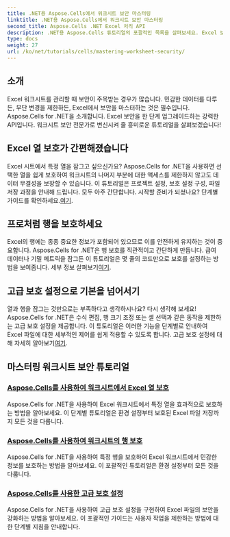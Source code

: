 ```yaml
---
title: .NET용 Aspose.Cells에서 워크시트 보안 마스터링
linktitle: .NET용 Aspose.Cells에서 워크시트 보안 마스터링
second_title: Aspose.Cells .NET Excel 처리 API
description: .NET용 Aspose.Cells 튜토리얼의 포괄적인 목록을 살펴보세요. Excel 보호를 위한 실용적이고 단계별 가이드로 워크시트 보안을 마스터하는 방법을 배우세요.
type: docs
weight: 27
url: /ko/net/tutorials/cells/mastering-worksheet-security/
---
```

## 소개

Excel 워크시트를 관리할 때 보안이 주목받는 경우가 많습니다. 민감한 데이터를 다루든, 무단 변경을 제한하든, Excel에서 보안을 마스터하는 것은 필수입니다. Aspose.Cells for .NET을 소개합니다. Excel 보안을 한 단계 업그레이드하는 강력한 API입니다. 워크시트 보안 전문가로 변신시켜 줄 흥미로운 튜토리얼을 살펴보겠습니다!

## Excel 열 보호가 간편해졌습니다  
 Excel 시트에서 특정 열을 잠그고 싶으신가요? Aspose.Cells for .NET을 사용하면 선택한 열을 쉽게 보호하여 워크시트의 나머지 부분에 대한 액세스를 제한하지 않고도 데이터 무결성을 보장할 수 있습니다. 이 튜토리얼은 프로젝트 설정, 보호 설정 구성, 파일 저장 과정을 안내해 드립니다. 모두 아주 간단합니다. 시작할 준비가 되셨나요? 단계별 가이드를 확인하세요.[여기](./excel-column-protection/).

## 프로처럼 행을 보호하세요  
Excel의 행에는 종종 중요한 정보가 포함되어 있으므로 이를 안전하게 유지하는 것이 중요합니다. Aspose.Cells for .NET은 행 보호를 직관적이고 간단하게 만듭니다. 급여 데이터나 기밀 메트릭을 잠그든 이 튜토리얼은 몇 줄의 코드만으로 보호를 설정하는 방법을 보여줍니다. 세부 정보 살펴보기[여기](./protecting-rows/).

## 고급 보호 설정으로 기본을 넘어서기  
 열과 행을 잠그는 것만으로는 부족하다고 생각하시나요? 다시 생각해 보세요! Aspose.Cells for .NET은 수식 편집, 행 크기 조정 또는 셀 선택과 같은 동작을 제한하는 고급 보호 설정을 제공합니다. 이 튜토리얼은 이러한 기능을 단계별로 안내하여 Excel 파일에 대한 세부적인 제어를 쉽게 적용할 수 있도록 합니다. 고급 보호 설정에 대해 자세히 알아보기[여기](./advanced-protection-settings/).

## 마스터링 워크시트 보안 튜토리얼
### [Aspose.Cells를 사용하여 워크시트에서 Excel 열 보호](./excel-column-protection/)
Aspose.Cells for .NET을 사용하여 Excel 워크시트에서 특정 열을 효과적으로 보호하는 방법을 알아보세요. 이 단계별 튜토리얼은 환경 설정부터 보호된 Excel 파일 저장까지 모든 것을 다룹니다.
### [Aspose.Cells를 사용하여 워크시트의 행 보호](./protecting-rows/)
Aspose.Cells for .NET을 사용하여 특정 행을 보호하여 Excel 워크시트에서 민감한 정보를 보호하는 방법을 알아보세요. 이 포괄적인 튜토리얼은 환경 설정부터 모든 것을 다룹니다.
### [Aspose.Cells를 사용한 고급 보호 설정](./advanced-protection-settings/)
Aspose.Cells for .NET을 사용하여 고급 보호 설정을 구현하여 Excel 파일의 보안을 강화하는 방법을 알아보세요. 이 포괄적인 가이드는 사용자 작업을 제한하는 방법에 대한 단계별 지침을 안내합니다.